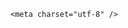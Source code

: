 <!DOCTYPE html>
<html lang="zh-CN">

<head>
    
<title>特朗普启动新任期外访，为何两次上任都选择首访中东？为什么不顺路访问传统盟友以色列？_腾讯新闻</title>
<meta name="keywords" content="特朗普,新任期外访,中东,以色列_时政,以色列,美国,美国_时政,沙特阿拉伯_时政,沙特阿拉伯">
<meta name="description" content="5月8日，美国总统特朗普在白宫出席活动。 新华社记者 胡友松 摄据环球网援引美国政治新闻网（Politico）报道，美国总统特朗普将于5月13日至16日访问沙特阿拉伯、卡塔尔和阿联酋。有报道称，特朗普将与相关国家就投资协议、新一轮巴以冲突、伊核协议等一系列问题展开讨论。在开启第二任期后，特朗普采取了与首个任期类似的做...">
<meta name="author" content="腾讯网">
<meta name="copyright" content="Copyright 1998 - 2025 Tencent. All Rights Reserved">
<meta property="og:type" content="news" />

<meta property="og:title" content="特朗普启动新任期外访，为何两次上任都选择首访中东？为什么不顺路访问传统盟友以色列？_腾讯新闻" />
<meta property="og:description" content="5月8日，美国总统特朗普在白宫出席活动。 新华社记者 胡友松 摄据环球网援引美国政治新闻网（Politico）报道，美国总统特朗普将于5月13日至16日访问沙特阿拉伯、卡塔尔和阿联酋。有报道称，特朗普将与相关国家就投资协议、新一轮巴以冲突、伊核协议等一系列问题展开讨论。在开启第二任期后，特朗普采取了与首个任期类似的做..." />
<meta property="og:url" content="https://news.qq.com/rain/a/20250513Q01UBO00" />
<meta property="og:image" content="https://inews.gtimg.com/news_ls/O0Y3YrqNOdh7PejCxfl-o3xYxGBwbS81zP91gU0K5Ki9EAA_640330/0" />
<meta property="article:author" content="" />
<meta property="article:published_time" content="2025-05-13 11:57:00" />
<meta property="category" content="" />

    <meta charset="utf-8" />
<meta http-equiv="X-UA-Compatible" content="IE=Edge" />
<meta name="viewport" content="width=device-width, initial-scale=1, shrink-to-fit=no" />
<link rel="dns-prefetch" href="mat1.gtimg.com">
<link rel="dns-prefetch" href="i.news.qq.com">
<link rel="shortcut icon" href="https://mat1.gtimg.com/qqcdn/qqindex2021/favicon.ico">
<script nomodule="true" src="https://mat1.gtimg.com/qqcdn/qqindex2021/common-static/20240515201444/core3-37-1.min.js"></script>
<script>
  try {
    if (!window.IntersectionObserver) {
      var observerScript = document.createElement('script');
      observerScript.src = "https://mat1.gtimg.com/qqcdn/qqindex2021/common-static/20241024141058/intersection-observer-polyfill.js";
      document.head.appendChild(observerScript);
    }
  } catch (error) {}
</script>

<script>
  try {
    if (!Element.prototype.scrollTo) {
      var scrollScript = document.createElement('script');
      scrollScript.src = "https://mat1.gtimg.com/qqcdn/qqindex2021/common-static/20241025153001/scroll-behavior-polyfill.js";
      document.head.appendChild(scrollScript);
    }
  } catch (error) {}
</script>
<script>
  try {
    if ('scrollRestoration' in window.history) {
      window.history.scrollRestoration = 'manual';
    }
    window.isPcClient = Boolean(window.electron) && (
      window.navigator.userAgent.indexOf('pc-client') > 0 ||
      window.navigator.userAgent.indexOf('TencentNews') > 0
    );
  } catch {}
</script>
<script>
  try {
    if (window.isPcClient) {
      var bodyStyle = document.createElement('style');
      bodyStyle.innerText = 'body{ zoom: 0.95 }';
      document.head.appendChild(bodyStyle);
    }
  } catch {}
</script>
<script>
  window.DATA = {"already_answer":false,"card":{"chlname":"问答课代表","icon":"https://inews.gtimg.com/om_ls/OPBO91JgEbYG-O62jC2hCRA_yoydsA8oEANb87pxgNxKgAA_200200/0","cpLevel":2,"chlid":"22983986","msgEntry":1,"update_frequency":"1970-01-01 08:00:00","vip_type":"30012","vip_icon":"http://inews.gtimg.com/newsapp_ls/0/14876051701/0","vip_type_new":"30012","vip_desc":"腾讯新闻问答课代表官方账号","suid":"8QMc339d5IQeuTzY5QN3","desc":"腾讯新闻问答课代表，结合当下热点新闻和网友热议，发现好问题，期待好回答。","uin":"ecbe89d289b6198c7996f16538ebc224f9","vip_icon_night":"http://inews.gtimg.com/newsapp_ls/0/14876052067/0","vip_place":"left","liveInfo":{}},"copyright_share":"本文来自腾讯新闻客户端创作者，不代表腾讯新闻的观点和立场。","id":"20250513Q01UBO00","is_deleted":0,"news_update_time":1747109535,"self_declare":{"declare":"个人观点，仅供参考"},"shareImg":"https://inews.gtimg.com/om_ls/Om0kDl7Klknh3-pUvyT4NU0QbG0OY_wxrBUYHT9I2LX2IAA_870492/0","surl":"https://view.inews.qq.com/a/20250513Q01UBO00","adInfo":{"openAds":1,"openAdsComment":1,"openAdsPhotos":1,"openAdsText":1,"openRelatedNewsAd":1},"copyright_wording_share":"免责声明","final_declare":["个人观点，仅供参考"],"news_app_recommend_status":4,"questionInfo":{"title":"特朗普启动新任期外访，为何两次上任都选择首访中东？为什么不顺路访问传统盟友以色列？","url":"http://view.inews.qq.com/a/20250513Q01UBO00","abstract":"","id":"20250513Q01UBO00","longtitle":"特朗普启动新任期外访，为何两次上任都选择首访中东？为什么不顺路访问传统盟友以色列？","question_short_title":"特朗普启动新任期外访，为何两次上任都选择首访中东？为什么不顺路访问传统盟友以色列？","relate_extend_infos":[{"longtitle":"特朗普开启第二任期首次外访：中东行主打做生意，不去以色列","picShowType":"90092","thumbnails_qqnews":["https://inews.gtimg.com/om_ls/OvCP1PLde-GDr1VtN1owmF0VuM7hitdcRdJ08pIzRCqfMAA_294195/0"],"title":"特朗普开启第二任期首次外访：中东行主打做生意，不去以色列","url":"https://view.inews.qq.com/a/20250513A01JNY00","abstract":"5月8日，美国总统特朗普在白宫出席活动。 新华社记者 胡友松 摄据环球网援引美国政治新闻网（Politico）报道，美国总统特朗普将于5月13日至16日访问沙特阿拉伯、卡塔尔和阿联酋。有报道称，特朗普将与相关国家就投资协议、新一轮巴以冲突、伊核协议等一系列问题展开讨论。在开启第二任期后，特朗普采取了与首个任期类似的做...","articletype":"0","id":"20250513A01JNY00"}],"thumbnails_qqnews":["https://inews.gtimg.com/om_ls/Om0kDl7Klknh3-pUvyT4NU0QbG0OY_wxrBUYHT9I2LX2IAA_294195/0"]},"abstract":"","enableDiffusion":1,"forbidCommentUpDown":0,"iNewsRecommendLevel":1,"time":"2025-05-13 08:26:22","isSensitive":0,"remarks":"","safe_cntl":{"close_relate_thing":0,"close_share_pull":0,"close_all_emoticon_comment":0,"close_all_favorite":0,"close_comment_dislike":0,"emoticon_comment_mode":0,"close_all_ad":0,"close_all_rel":0,"close_global_news_sis":0},"ai_switch":true,"all_long_pic":1,"content":null,"content_words_num":38,"emojiRelatedSwitch":1,"likeInfo":0,"article_category":"55","disableDeclare":1,"emojiSwitch":1,"extra_property":{"FeedbackDetailDisableInsert":0,"zanSkinType":""},"shareDesc":"腾讯新闻","intro":"","title":"特朗普启动新任期外访，为何两次上任都选择首访中东？为什么不顺路访问传统盟友以色列？","url":"https://view.inews.qq.com/a/20250513Q01UBO00","attribute":{},"atype":232,"categoryrray":{"category_id":"55","sub_category_id":"697"},"closeCommentBanner":0,"detail_entry":{"is_orignal":1,"orignal_entry":1},"ret":0,"answer_num":1,"FadCid":"","channelEntryJumpType":1,"commentid":"","question_id":"","relate_extend_infos":{"imgURL":"https://inews.gtimg.com/om_ls/OvCP1PLde-GDr1VtN1owmF0VuM7hitdcRdJ08pIzRCqfMAA_640330/0","imgURLSmall":"https://inews.gtimg.com/om_ls/OvCP1PLde-GDr1VtN1owmF0VuM7hitdcRdJ08pIzRCqfMAA_150120/0","longTitle":"特朗普开启第二任期首次外访：中东行主打做生意，不去以色列","title":"特朗普开启第二任期首次外访：中东行主打做生意，不去以色列","url":"http://view.inews.qq.com/a/20250513A01JNY00","abstract":"5月8日，美国总统特朗普在白宫出席活动。 新华社记者 胡友松 摄据环球网援引美国政治新闻网（Politico）报道，美国总统特朗普将于5月13日至16日访问沙特阿拉伯、卡塔尔和阿联酋。有报道称，特朗普将与相关国家就投资协议、新一轮巴以冲突、伊核协议等一系列问题展开讨论。在开启第二任期后，特朗普采取了与首个任期类似的做...","id":"20250513A01JNY00"},"cms_id":"20250513Q01UBO00","articleId":"20250513Q01YOD00","article_type":232,"tags":"","desc":"5月8日，美国总统特朗普在白宫出席活动。 新华社记者 胡友松 摄据环球网援引美国政治新闻网（Politico）报道，美国总统特朗普将于5月13日至16日访问沙特阿拉伯、卡塔尔和阿联酋。有报道称，特朗普将与相关国家就投资协议、新一轮巴以冲突、伊核协议等一系列问题展开讨论。在开启第二任期后，特朗普采取了与首个任期类似的做...","videoArr":[]};
</script>
<script>
  window.channelInfo = {"channelConfig":{"channelNav":[{"_auto_id":"1","active_alien_img":"","alien_img":"","channel_id":"news_news_home","is_local":"0","link":"https://www.qq.com","name_cn":"首页","name_en":"home"},{"_auto_id":"2","active_alien_img":"","alien_img":"","channel_id":"news_news_top","is_local":"0","link":"","name_cn":"要闻","name_en":"news"},{"_auto_id":"4","active_alien_img":"","alien_img":"","channel_id":"news_news_bj","is_local":"1","link":"","name_cn":"北京","name_en":"bj"},{"_auto_id":"5","active_alien_img":"","alien_img":"","channel_id":"news_news_finance","is_local":"0","link":"","name_cn":"财经","name_en":"finance"},{"_auto_id":"6","active_alien_img":"","alien_img":"","channel_id":"news_news_tech","is_local":"0","link":"","name_cn":"科技","name_en":"tech"},{"_auto_id":"7","active_alien_img":"","alien_img":"","channel_id":"tv","is_local":"0","link":"https://v.qq.com/channel/tv/?ptag=qqnews","name_cn":"电视剧","name_en":"tv"},{"_auto_id":"8","active_alien_img":"","alien_img":"","channel_id":"news_news_qa","is_local":"0","link":"","name_cn":"热问","name_en":"qa"},{"_auto_id":"9","active_alien_img":"","alien_img":"","channel_id":"news_news_ent","is_local":"0","link":"","name_cn":"娱乐","name_en":"ent"},{"_auto_id":"10","active_alien_img":"","alien_img":"","channel_id":"variety","is_local":"0","link":"https://v.qq.com/channel/variety/?ptag=qqnews","name_cn":"综艺","name_en":"variety"},{"_auto_id":"11","active_alien_img":"","alien_img":"","channel_id":"news_news_sports","is_local":"0","link":"","name_cn":"体育","name_en":"sports"},{"_auto_id":"13","active_alien_img":"","alien_img":"","channel_id":"news_news_nba","is_local":"0","link":"","name_cn":"NBA","name_en":"nba"},{"_auto_id":"14","active_alien_img":"","alien_img":"","channel_id":"news_news_world","is_local":"0","link":"","name_cn":"国际","name_en":"world"},{"_auto_id":"15","active_alien_img":"","alien_img":"","channel_id":"news_news_mil","is_local":"0","link":"","name_cn":"军事","name_en":"milite"},{"_auto_id":"16","active_alien_img":"","alien_img":"","channel_id":"news_news_auto","is_local":"0","link":"","name_cn":"汽车","name_en":"auto"},{"_auto_id":"17","active_alien_img":"","alien_img":"","channel_id":"news_news_house","is_local":"0","link":"","name_cn":"房产","name_en":"house"},{"_auto_id":"18","active_alien_img":"","alien_img":"","channel_id":"news_news_edu","is_local":"0","link":"","name_cn":"教育","name_en":"edu"},{"_auto_id":"19","active_alien_img":"","alien_img":"","channel_id":"news_news_antip","is_local":"0","link":"","name_cn":"健康","name_en":"health"},{"_auto_id":"20","active_alien_img":"","alien_img":"","channel_id":"news_news_video","is_local":"0","link":"","name_cn":"视频","name_en":"video"},{"_auto_id":"21","active_alien_img":"","alien_img":"","channel_id":"news_news_game","is_local":"0","link":"","name_cn":"游戏","name_en":"games"},{"_auto_id":"22","active_alien_img":"","alien_img":"","channel_id":"news_news_nchupin","is_local":"0","link":"","name_cn":"眼界","name_en":"chupin"},{"_auto_id":"24","active_alien_img":"","alien_img":"","channel_id":"news_news_football","is_local":"0","link":"","name_cn":"足球","name_en":"football"},{"_auto_id":"25","active_alien_img":"","alien_img":"","channel_id":"news_news_kepu","is_local":"0","link":"","name_cn":"科学","name_en":"kepu"},{"_auto_id":"26","active_alien_img":"","alien_img":"","channel_id":"news_news_digi","is_local":"0","link":"","name_cn":"数码","name_en":"digi"},{"_auto_id":"28","active_alien_img":"","alien_img":"","channel_id":"ymzx","is_local":"0","link":"https://gamer.qq.com/v2/cloudgame/game/96897?ichannel=txxwpc0Ftxxwpc1","name_cn":"元梦之星","name_en":"news_news_ymzx"},{"_auto_id":"31","active_alien_img":"","alien_img":"","channel_id":"movie","is_local":"0","link":"https://v.qq.com/channel/movie/?ptag=qqnews","name_cn":"电影","name_en":"movie"},{"_auto_id":"32","active_alien_img":"","alien_img":"","channel_id":"news_news_esport","is_local":"0","link":"","name_cn":"电竞","name_en":"esport"},{"_auto_id":"34","active_alien_img":"","alien_img":"","channel_id":"news_news_history","is_local":"0","link":"","name_cn":"历史","name_en":"history"},{"_auto_id":"35","active_alien_img":"","alien_img":"","channel_id":"news_news_baby","is_local":"0","link":"","name_cn":"育儿","name_en":"baby"},{"_auto_id":"36","active_alien_img":"","alien_img":"","channel_id":"hbjy","is_local":"0","link":"https://gp.qq.com/act/a20250421mnqlx/news.shtml","name_cn":"和平精英","name_en":"news_news_hbjy"},{"_auto_id":"37","active_alien_img":"","alien_img":"","channel_id":"cloud_gamer","is_local":"0","link":"https://gamer.qq.com/?ichannel=txxwpc0Ftxxwpc1","name_cn":"云游戏","name_en":"cloud_gamer"},{"_auto_id":"38","active_alien_img":"","alien_img":"","channel_id":"news_news_lic","is_local":"0","link":"","name_cn":"理财","name_en":"finance_licai"},{"_auto_id":"39","active_alien_img":"","alien_img":"","channel_id":"news_news_istock","is_local":"0","link":"","name_cn":"股票","name_en":"finance_stock"},{"_auto_id":"40","active_alien_img":"","alien_img":"","channel_id":"ren_min_shi_pin","is_local":"0","link":"https://news.qq.com/omn/author/8QMd3Hld74cbujbY?tab=om_video","name_cn":"人民视频","name_en":"ren_min_shi_pin"},{"_auto_id":"41","active_alien_img":"","alien_img":"","channel_id":"news_news_weather","is_local":"0","link":"https://tianqi.qq.com/index.htm","name_cn":"天气","name_en":"weather"}]}};
</script>
<script>
  window.articleConfig = {"rightConfig":[{"_auto_id":"1","category_key":"default","modules":"{\"moduleList\":[{\"title\":\"精选视频\",\"id\":\"video_album\",\"videoType\":\"tag\",\"videoId\":\"aUepxrtchGM=\"},{\"title\":\"下载条\",\"id\":\"download_banner\",\"isSticky\":1},{\"title\":\"热点榜\",\"id\":\"hot_rank_list\",\"isSticky\":1},{\"title\":\"广告推广\",\"id\":\"ssp_ad_module\",\"category\":\"ad_ssp\",\"loid\":\"109\",\"isSticky\":1}]}"}],"tonglanAdConfig":[],"bottomConfig":[],"videoAdConfig":[],"rightGameConfig":[]};
</script>
<script src="https://mat1.gtimg.com/www/js/emonitor/custom_ed041a23.js" charset="utf-8"></script>
<script>
  try {
    window.emonitorIns = emonitor.create({
      name: 'newsqq_quesionArticle',
      atta: {
        name: 'newsqq',
      },
      mode: '007',
    });
  } catch (err) {
    console.warn(err);
  }
</script>
<link href="https://mat1.gtimg.com/qqcdn/qqindex2021/common-static/hel/qqnews-pc-dc_20250509063039/static/css/qa.css" rel="stylesheet">

<script>window.__HEL_PRESET_META__={"qqnews-pc-components":{"app":{"id":1366,"name":"qqnews-pc-components","app_group_name":"qqnews-pc-components","proj_ver":{"map":{},"utime":0},"online_version":"qqnews-pc-components_20250306025658","build_version":"qqnews-pc-components_20250512030958","update_at":"2025-05-12T07:10:51.000Z","desc":"set by [init], from container [formal.pc.dc.tj101006] worker [2]"},"version":{"sub_app_name":"qqnews-pc-components","sub_app_version":"qqnews-pc-components_20250512030958","src_map":{"webDirPath":"https://mat1.gtimg.com/qqcdn/qqindex2021/common-static/hel/qqnews-pc-components_20250512030958","htmlIndexSrc":"https://mat1.gtimg.com/qqcdn/qqindex2021/common-static/hel/qqnews-pc-components_20250512030958/index.html","extractMode":"all","iframeSrc":"","chunkCssSrcList":["https://mat1.gtimg.com/qqcdn/qqindex2021/common-static/hel/qqnews-pc-components_20250512030958/static/css/index.css"],"chunkJsSrcList":["https://mat1.gtimg.com/qqcdn/qqindex2021/common-static/hel/qqnews-pc-components_20250512030958/static/js/index.js"],"staticCssSrcList":[],"staticJsSrcList":["https://mat1.gtimg.com/qqcdn/qqindex2021/static/20231212123233/react.production.min.js","https://mat1.gtimg.com/qqcdn/qqindex2021/static/20231212123233/react-dom.production.min.js","https://mat1.gtimg.com/qqcdn/qqindex2021/common-static/hel/hel-base-v16.js"],"relativeCssSrcList":[],"relativeJsSrcList":[],"privCssSrcList":[],"srvModSrcList":[],"headAssetList":[{"tag":"staticScript","append":false,"attrs":{"src":"https://mat1.gtimg.com/qqcdn/qqindex2021/static/20231212123233/react.production.min.js"}},{"tag":"staticScript","append":false,"attrs":{"src":"https://mat1.gtimg.com/qqcdn/qqindex2021/static/20231212123233/react-dom.production.min.js"}},{"tag":"staticScript","append":false,"attrs":{"src":"https://mat1.gtimg.com/qqcdn/qqindex2021/common-static/hel/hel-base-v16.js"}},{"tag":"script","append":true,"attrs":{"src":"https://mat1.gtimg.com/qqcdn/qqindex2021/common-static/hel/qqnews-pc-components_20250512030958/static/js/index.js","defer":""}},{"tag":"link","append":true,"attrs":{"href":"https://mat1.gtimg.com/qqcdn/qqindex2021/common-static/hel/qqnews-pc-components_20250512030958/static/css/index.css","rel":"stylesheet"}}],"bodyAssetList":[]},"update_at":"2025-05-12T07:10:50.000Z","create_at":"2025-05-12T07:10:50.000Z","_worker_id":"2","_is_backup":true}}}</script>
<script>window.__VIEW_PATH__="question.ejs";</script>
</head>

<body id="dc-question-body">
  <div id="root"></div>
    <iframe style="display: none;" src="https://i.news.qq.com/web_backend/getWebPacUid"></iframe>
<script src="https://mat1.gtimg.com/qqcdn/qqindex2021/common-static/20240805160928/react.production.min.js"></script>
<script src="https://mat1.gtimg.com/qqcdn/qqindex2021/common-static/20240805160928/react-dom.production.min.js"></script>
<script src="https://mat1.gtimg.com/qqcdn/qqindex2021/common-static/20241018171503/universal-report.min.js"></script>
<script defer type="text/javascript" src="https://mat1.gtimg.com/qqcdn/qqindex2021/libs/barrier/aria.js?appid=9327b8b06379d9d1728bbfbe2025ef9c" charset="utf-8"></script>
<script defer src="https://t.captcha.qq.com/TCaptcha.js"></script>
<script>document.cookie="hel_err=;path=/;";</script>
<script src="https://mat1.gtimg.com/qqcdn/qqindex2021/common-static/hel/hel-base-v16.js"></script>
<script src="https://mat1.gtimg.com/qqcdn/qqindex2021/common-static/hel/qqnews-pc-hel-entry_20250117174052/static/js/index.js"></script>
<link rel="preload" href="https://mat1.gtimg.com/qqcdn/qqindex2021/common-static/hel/qqnews-pc-dc_20250509063039/static/js/qa.js" as="script">
<link rel="preload" href="https://mat1.gtimg.com/qqcdn/qqindex2021/common-static/hel/qqnews-pc-components_20250512030958/static/js/index.js" as="script">
<script>window.loadProject("https://mat1.gtimg.com/qqcdn/qqindex2021/common-static/hel/qqnews-pc-dc_20250509063039/static/js/qa.js");</script>
<iframe id="videoFrame" style="display: none;" src="https://video.qq.com/cookie/sync_qqnews.html"></iframe>
</body>

</html>
